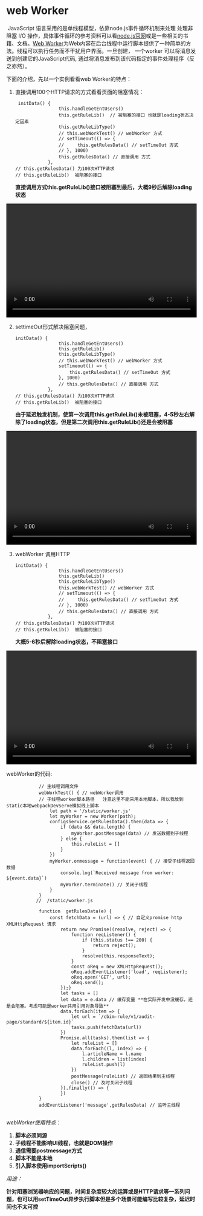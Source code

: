 # web Worker

​    JavaScript 语言采用的是单线程模型，依靠node.js事件循环机制来处理 处理非阻塞 I/O 操作，具体事件循环的参考资料可以看[node.js官网](https://nodejs.org/zh-cn/docs/guides/event-loop-timers-and-nexttick/#what-is-the-event-loop)或是一些相关的书籍、文档。[Web Worker](https://developer.mozilla.org/zh-CN/docs/Web/API/Web_Workers_API/Using_web_workers)为Web内容在后台线程中运行脚本提供了一种简单的方法。线程可以执行任务而不干扰用户界面。一旦创建， 一个worker 可以将消息发送到创建它的JavaScript代码, 通过将消息发布到该代码指定的事件处理程序（反之亦然）。

下面的介绍，先以一个实例看看web Worker的特点：

1. 直接调用100个HTTP请求的方式看看页面的阻塞情况：

   ```
    initData() {
                   this.handleGetEntUsers()
                   this.getRuleLib()  // 被阻塞的接口 也就是loading状态决定因素
                   this.getRuleLibType()
                   // this.webWorkTest() // webWorker 方式
                   // setTimeout(() => {
                   //     this.getRulesData() // setTimeOut 方式
                   // }, 1000)
                   this.getRulesData() // 直接调用 方式
               },
   // this.getRulesData() 为100次HTTP请求 
   // this.getRuleLib()  被阻塞的接口
   ```

   **直接调用方式this.getRuleLib()接口被阻塞到最后，大概9秒后解除loading状态**

<video src="../../static/normal.mp4" controls="controls" width="100%" height="300">您的浏览器不支持播放该视频！</video>

2. settimeOut形式解决阻塞问题，

   ```
   initData() {
                   this.handleGetEntUsers()
                   this.getRuleLib()
                   this.getRuleLibType()
                   // this.webWorkTest() // webWorker 方式
                   setTimeout(() => {
                       this.getRulesData() // setTimeOut 方式
                   }, 1000)
                   // this.getRulesData() // 直接调用 方式
               },
   // this.getRulesData() 为100次HTTP请求 
   // this.getRuleLib()  被阻塞的接口
   ```

   **由于延迟触发机制，使第一次调用this.getRuleLib()未被阻塞，4-5秒左右解除了loading状态，但是第二次调用this.getRuleLib()还是会被阻塞**

<video src="../../static/setTimeOut.mp4" controls="controls" width="100%" height="300">您的浏览器不支持播放该视频！</video>







3. webWorker 调用HTTP

   ```
   initData() {
                   this.handleGetEntUsers()
                   this.getRuleLib()
                   this.getRuleLibType()
                   this.webWorkTest() // webWorker 方式
                   // setTimeout(() => {
                   //     this.getRulesData() // setTimeOut 方式
                   // }, 1000)
                   // this.getRulesData() // 直接调用 方式
               },
   // this.getRulesData() 为100次HTTP请求 
   // this.getRuleLib()  被阻塞的接口
   ```

   **大概5-6秒后解除loading状态，不阻塞接口**

<video src="../../static/webWorker.mp4" controls="controls" width="100%" height="300">您的浏览器不支持播放该视频！</video>



webWorker的代码:

```
			// 主线程调用文件
			webWorkTest() { // webWorker调用
			// 子线程worker脚本路径   注意这里不能采用本地脚本，所以我放到static本地webpackDevServe模拟线上脚本
                let path = '/static/worker.js' 
                let myWorker = new Worker(path);
                configsService.getRulesData().then(data => {
                    if (data && data.length) {
                        myWorker.postMessage(data) // 发送数据到子线程
                    } else {
                        this.ruleList = []
                    }
                })
                myWorker.onmessage = function(event) { // 接受子线程返回数据
                    console.log(`Received message from worker: ${event.data}`)
                    myWorker.terminate() // 关闭子线程
                }
            }
           //  /static/worker.js
           
            function  getRulesData(e) {
                const fetchData = (url) => { // 自定义promise http XMLHttpRequest 请求
                    return new Promise((resolve, reject) => {
                        function reqListener() {
                            if (this.status !== 200) {
                                return reject();
                            }
                            resolve(this.responseText);
                        }
                        const oReq = new XMLHttpRequest();
                        oReq.addEventListener('load', reqListener);
                        oReq.open('GET', url);
                        oReq.send();
                    });}
                    let tasks = []
                    let data = e.data // 缓存变量 **在实际开发中没缓存，还是会阻塞。考虑可能是worker共用引用对象导致** 
                    data.forEach(item => {
                        let url = `/cbim-rule/v1/audit-page/standard/${item.id}`
                        tasks.push(fetchData(url))
                    })
                    Promise.all(tasks).then(list => {
                        let ruleList = []
                        data.forEach((l, index) => {
                            l.articleName = l.name
                            l.children = list[index]
                            ruleList.push(l)
                        })
                        postMessage(ruleList) // 返回结果到主线程
                        close() // 及时关闭子线程
                    }).finally(() => {
                    })
            }
            addEventListener('message',getRulesData) // 监听主线程


```

*webWorker使用特点*：

1. **脚本必须同源**
2. **子线程不能影响UI线程，也就是DOM操作**
3. **通信需要postmessage方式**
4. **脚本不能是本地**
5. **引入脚本使用importScripts()**

*用途：*

**针对阻塞浏览器响应的问题，时间复杂度较大的运算或是HTTP请求等一系列问题，也可以用setTimeOut异步执行脚本但是多个场景可能编写比较复杂，延迟时间也不太可控**

